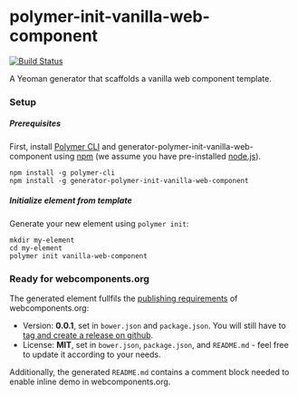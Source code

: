 
# polymer-init-vanilla-web-component

[![Build Status](https://travis-ci.org/PolymerLabs/generator-polymer-init-vanilla-web-component.svg?branch=master)](https://travis-ci.org/PolymerLabs/generator-polymer-init-vanilla-web-component)

A Yeoman generator that scaffolds a vanilla web component template.

### Setup

##### Prerequisites

First, install [Polymer CLI](https://github.com/Polymer/polymer-cli) and
generator-polymer-init-vanilla-web-component using [npm](https://www.npmjs.com) (we
assume you have pre-installed [node.js](https://nodejs.org)).

    npm install -g polymer-cli
    npm install -g generator-polymer-init-vanilla-web-component

##### Initialize element from template

Generate your new element using `polymer init`:

    mkdir my-element
    cd my-element
    polymer init vanilla-web-component

### Ready for webcomponents.org

The generated element fullfils the [publishing requirements](https://www.webcomponents.org/publish) of webcomponents.org:
- Version: **0.0.1**, set in `bower.json` and `package.json`. You will still have to [tag and create a release on github](https://help.github.com/articles/creating-releases/).
- License: **MIT**, set in `bower.json`, `package.json`, and `README.md` - feel free to update it according to your needs.

Additionally, the generated `README.md` contains a comment block needed to enable inline demo in webcomponents.org.
